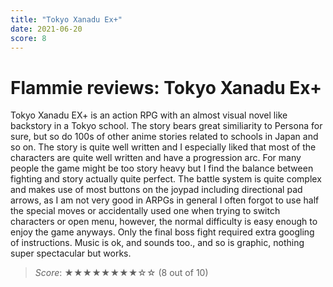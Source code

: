 ```yaml
---
title: "Tokyo Xanadu Ex+"
date: 2021-06-20
score: 8
---
```


# Flammie reviews: Tokyo Xanadu Ex+

Tokyo Xanadu EX+ is an action RPG with an almost visual novel like
backstory in a Tokyo school. The story bears great similiarity to Persona
for sure, but so do 100s of other anime stories related to schools in
Japan and so on. The story is quite well written and I especially liked
that most of the characters are quite well written and have a progression
arc. For many people the game might be too story heavy but I find the
balance between fighting and story actually quite perfect. The battle
system is quite complex and makes use of most buttons on the joypad
including directional pad arrows, as I am not very good in ARPGs in
general I often forgot to use half the special moves or accidentally
used one when trying to switch characters or open menu, however, the
normal difficulty is easy enough to enjoy the game anyways. Only the
final boss fight required extra googling of instructions. Music is ok,
and sounds too., and so is graphic, nothing super spectacular but works.

> *Score*: ★★★★★★★★☆☆ (8 out of 10)
